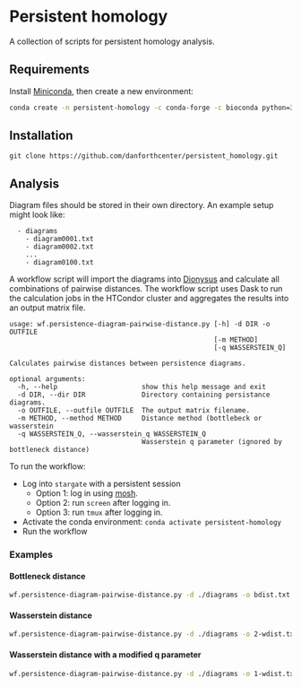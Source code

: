 # Persistent homology

A collection of scripts for persistent homology analysis.

## Requirements

Install [Miniconda](https://docs.conda.io/en/latest/miniconda.html), then create a new environment:

```bash
conda create -n persistent-homology -c conda-forge -c bioconda python=3.7 dionysus numpy scipy dask-jobqueue
```

## Installation

`git clone https://github.com/danforthcenter/persistent_homology.git`

## Analysis

Diagram files should be stored in their own directory. An example setup might look like:

```
  - diagrams
    - diagram0001.txt
    - diagram0002.txt
    ...
    - diagram0100.txt
```

A workflow script will import the diagrams into [Dionysus](https://mrzv.org/software/dionysus2/) and calculate
all combinations of pairwise distances. The workflow script uses Dask to run the calculation jobs in the
HTCondor cluster and aggregates the results into an output matrix file.

```
usage: wf.persistence-diagram-pairwise-distance.py [-h] -d DIR -o OUTFILE
                                                   [-m METHOD]
                                                   [-q WASSERSTEIN_Q]

Calculates pairwise distances between persistence diagrams.

optional arguments:
  -h, --help                     show this help message and exit
  -d DIR, --dir DIR              Directory containing persistance diagrams.
  -o OUTFILE, --outfile OUTFILE  The output matrix filename.
  -m METHOD, --method METHOD     Distance method (bottlebeck or wasserstein
  -q WASSERSTEIN_Q, --wasserstein_q WASSERSTEIN_Q
                                 Wasserstein q parameter (ignored by bottleneck distance)
```

To run the workflow:

* Log into `stargate` with a persistent session
  * Option 1: log in using [mosh](https://mosh.org/).
  * Option 2: run `screen` after logging in.
  * Option 3: run `tmux` after logging in.
* Activate the conda environment: `conda activate persistent-homology`
* Run the workflow

### Examples

#### Bottleneck distance
```bash
wf.persistence-diagram-pairwise-distance.py -d ./diagrams -o bdist.txt
```

#### Wasserstein distance

```bash
wf.persistence-diagram-pairwise-distance.py -d ./diagrams -o 2-wdist.txt -m wasserstein
```

#### Wasserstein distance with a modified q parameter

```bash
wf.persistence-diagram-pairwise-distance.py -d ./diagrams -o 1-wdist.txt -m wasserstein -q 1
```
